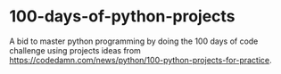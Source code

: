 # 100-days-of-python-projects

A bid to master python programming by doing the 100 days of code challenge using projects ideas from https://codedamn.com/news/python/100-python-projects-for-practice.
